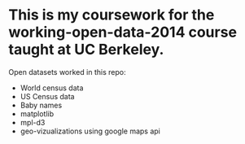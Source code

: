 This is my coursework for the working-open-data-2014 course taught at UC Berkeley.
==

Open datasets worked in this repo:

* World census data
* US Census data
* Baby names
* matplotlib
* mpl-d3
* geo-vizualizations using google maps api
